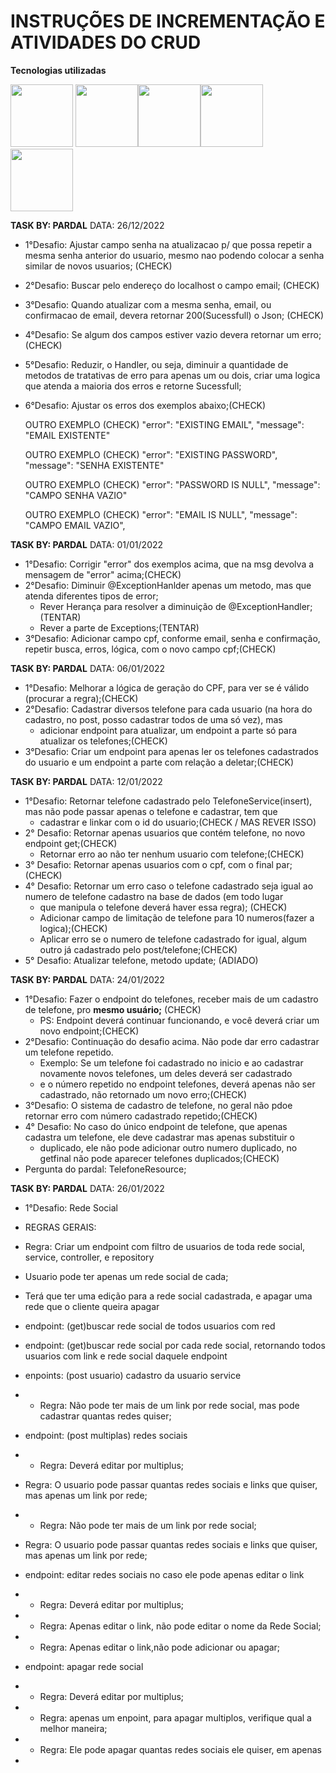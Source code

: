 # INSTRUÇÕES DE INCREMENTAÇÃO E ATIVIDADES DO CRUD


**Tecnologias utilizadas**

<img src="https://cdn.jsdelivr.net/gh/devicons/devicon/icons/java/java-original-wordmark.svg" width="100px" /> <img src="https://cdn.jsdelivr.net/gh/devicons/devicon/icons/spring/spring-original-wordmark.svg" width="100px" /><img src="https://cdn.jsdelivr.net/gh/devicons/devicon/icons/postgresql/postgresql-original-wordmark.svg" width="100px" /><img src="https://cdn.jsdelivr.net/gh/devicons/devicon/icons/git/git-original.svg" width="100px" /> <img src="https://cdn.jsdelivr.net/gh/devicons/devicon/icons/intellij/intellij-original-wordmark.svg" width="100px" /> 

**TASK BY: PARDAL**
DATA: 26/12/2022
* 1°Desafio: Ajustar campo senha na atualizacao p/ que possa repetir a mesma senha anterior do usuario, mesmo nao podendo colocar a senha similar de novos usuarios; (CHECK)
* 2°Desafio: Buscar pelo endereço do localhost o campo email; (CHECK)
* 3°Desafio: Quando atualizar com a mesma senha, email, ou confirmacao de email, devera retornar 200(Sucessfull) o Json; (CHECK)
* 4°Desafio: Se algum dos campos estiver vazio devera retornar um erro; (CHECK)
* 5°Desafio: Reduzir, o Handler, ou seja, diminuir a quantidade de metodos de tratativas de erro para apenas um ou dois, criar uma logica que atenda a maioria dos erros e retorne Sucessfull;
* 6°Desafio: Ajustar os erros dos exemplos abaixo;(CHECK)

    OUTRO EXEMPLO (CHECK)
    "error": "EXISTING EMAIL",
    "message": "EMAIL EXISTENTE" 

    OUTRO EXEMPLO (CHECK)
    "error": "EXISTING PASSWORD",
    "message": "SENHA EXISTENTE"

    OUTRO EXEMPLO (CHECK)
    "error": "PASSWORD IS NULL",
    "message": "CAMPO SENHA VAZIO"

    OUTRO EXEMPLO (CHECK)
    "error": "EMAIL IS NULL",
    "message": "CAMPO EMAIL VAZIO",

**TASK BY: PARDAL**
DATA: 01/01/2022

* 1°Desafio: Corrigir "error" dos exemplos acima, que na msg devolva a mensagem de "error" acima;(CHECK)
* 2°Desafio: Diminuir @ExceptionHanlder apenas um metodo, mas que atenda diferentes tipos de error;
  * Rever Herança para resolver a diminuição de @ExceptionHandler;(TENTAR)
  * Rever a parte de Exceptions;(TENTAR)
* 3°Desafio: Adicionar campo cpf, conforme email, senha e confirmação, repetir busca, erros, lógica, com o novo campo cpf;(CHECK)

**TASK BY: PARDAL**
DATA: 06/01/2022

* 1°Desafio: Melhorar a lógica de geração do CPF, para ver se é válido (procurar a regra);(CHECK)
* 2°Desafio: Cadastrar diversos telefone para cada usuario (na hora do cadastro, no post, posso cadastrar todos de uma só vez), mas 
  * adicionar endpoint para atualizar, um endpoint a parte só para atualizar os telefones;(CHECK)
* 3°Desafio: Criar um endpoint para apenas ler os telefones cadastrados do usuario e um endpoint a parte com relação a deletar;(CHECK)

**TASK BY: PARDAL**
DATA: 12/01/2022

* 1°Desafio: Retornar telefone cadastrado pelo TelefoneService(insert), mas não pode passar apenas o telefone e cadastrar, tem que 
  * cadastrar e linkar com o id do usuario;(CHECK / MAS REVER ISSO)
* 2° Desafio: Retornar apenas usuarios que contém telefone, no novo endpoint get;(CHECK)
  * Retornar erro ao não ter nenhum usuario com telefone;(CHECK)
* 3° Desafio: Retornar apenas usuarios com o cpf, com o final par;(CHECK)
* 4° Desafio: Retornar um erro caso o telefone cadastrado seja igual ao numero de telefone cadastro na base de dados (em todo lugar
  * que manipula o telefone deverá haver essa regra); (CHECK)
  * Adicionar campo de limitação de telefone para 10 numeros(fazer a logica);(CHECK)
  * Aplicar erro se o numero de telefone cadastrado for igual, algum outro já cadastrado pelo post/telefone;(CHECK)
* 5° Desafio: Atualizar telefone, metodo update; (ADIADO)

**TASK BY: PARDAL**
DATA: 24/01/2022
* 1°Desafio: Fazer o endpoint do telefones, receber mais de um cadastro de telefone, pro **mesmo usuário;** (CHECK)
  * PS: Endpoint deverá continuar funcionando, e você deverá criar um novo endpoint;(CHECK)
* 2°Desafio: Continuação do desafio acima. Não pode dar erro cadastrar um telefone repetido.
  * Exemplo: Se um telefone foi cadastrado no inicio e ao cadastrar novamente novos telefones, um deles deverá ser cadastrado 
  * e o número repetido no endpoint telefones, deverá apenas não ser cadastrado, não retornado um novo erro;(CHECK)
* 3°Desafio: O sistema de cadastro de telefone, no geral não pdoe retornar erro com número cadastrado repetido;(CHECK)
* 4° Desafio: No caso do único endpoint de telefone, que apenas cadastra um telefone, ele deve cadastrar mas apenas substituir o 
  * duplicado, ele não pode adicionar outro numero duplicado, no getfinal não pode aparecer telefones duplicados;(CHECK)
* Pergunta do pardal: TelefoneResource;

**TASK BY: PARDAL**
DATA: 26/01/2022
* 1°Desafio: Rede Social
* REGRAS GERAIS:
* Regra: Criar um endpoint com filtro de usuarios de toda rede social, service, controller, e repository
* Usuario pode ter apenas um rede social de cada;
* Terá que ter uma edição para a rede social cadastrada, e apagar uma rede que o cliente queira apagar

* endpoint: (get)buscar rede social de todos usuarios com red
* endpoint: (get)buscar rede social por cada rede social, retornando todos usuarios com link e rede social daquele endpoint

* enpoints: (post usuario) cadastro da usuario service
* * Regra: Não pode ter mais de um link por rede social, mas pode cadastrar quantas redes quiser;

* endpoint: (post multiplas) redes sociais
* * Regra: Deverá editar por multiplus;
* Regra: O usuario pode passar quantas redes sociais e links que quiser, mas apenas um link por rede;
* * Regra: Não pode ter mais de um link por rede social;
* Regra: O usuario pode passar quantas redes sociais e links que quiser, mas apenas um link por rede;

* endpoint: editar redes sociais no caso ele pode apenas editar o link
* * Regra: Deverá editar por multiplus;
* * Regra: Apenas editar o link, não pode editar o nome da Rede Social;
* * Regra: Apenas editar o link,não pode adicionar ou apagar;

* endpoint: apagar rede social
* * Regra: Deverá editar por multiplus;
* * Regra: apenas um enpoint, para apagar multiplos, verifique qual a melhor maneira;
* * Regra: Ele pode apagar quantas redes sociais ele quiser, em apenas 


* 
